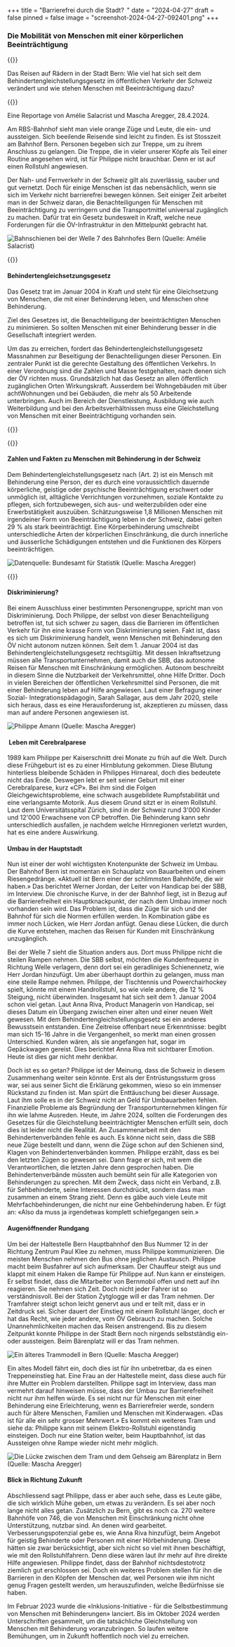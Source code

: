+++
title = "Barrierefrei durch die Stadt?  "
date = "2024-04-27"
draft = false
pinned = false
image = "screenshot-2024-04-27-092401.png"
+++
### Die Mobilität von Menschen mit einer körperlichen Beeinträchtigung

{{<lead>}}

Das Reisen auf Rädern in der Stadt Bern: Wie viel hat sich seit dem Behindertengleichstellungsgesetz im öffentlichen Verkehr der Schweiz verändert und wie stehen Menschen mit Beeinträchtigung dazu?  

{{</lead>}}

Eine Reportage von Amélie Salacrist und Mascha Aregger, 28.4.2024.

Am RBS-Bahnhof sieht man viele orange Züge und Leute, die ein- und aussteigen. Sich beeilende Reisende sind leicht zu finden. Es ist Stosszeit am Bahnhof Bern. Personen begeben sich zur Treppe, um zu ihrem Anschluss zu gelangen. Die Treppe, die in vieler unserer Köpfe als Teil einer Routine angesehen wird, ist für Philippe nicht brauchbar. Denn er ist auf einen Rollstuhl angewiesen.

Der Nah- und Fernverkehr in der Schweiz gilt als zuverlässig, sauber und gut vernetzt. Doch für einige Menschen ist das nebensächlich, wenn sie sich im Verkehr nicht barrierefrei bewegen können. Seit einiger Zeit arbeitet man in der Schweiz daran, die Benachteiligungen für Menschen mit Beeinträchtigung zu verringern und die Transportmittel universal zugänglich zu machen. Dafür trat ein Gesetz bundesweit in Kraft, welche neue Forderungen für die ÖV-Infrastruktur in den Mittelpunkt gebracht hat.

![Bahnschienen bei der Welle 7 des Bahnhofes Bern (Quelle: Amélie Salacrist)](screenshot-2024-04-27-092401.png)



{{<box titel="Behindertengleichsetzungsgesetz">}}

#### Behindertengleichsetzungsgesetz

Das Gesetz trat im Januar 2004 in Kraft und steht für eine Gleichsetzung von Menschen, die mit einer Behinderung leben, und Menschen ohne Behinderung.

Ziel des Gesetzes ist, die Benachteiligung der beeinträchtigten Menschen zu minimieren. So sollten Menschen mit einer Behinderung besser in die Gesellschaft integriert werden.  

Um das zu erreichen, fordert das Behindertengleichstellungsgesetz Massnahmen zur Beseitigung der Benachteiligungen dieser Personen. Ein zentraler Punkt ist die gerechte Gestaltung des öffentlichen Verkehrs. In einer Verordnung sind die Zahlen und Masse festgehalten, nach denen sich der ÖV richten muss. Grundsätzlich hat das Gesetz an allen öffentlich zugänglichen Orten Wirkungskraft. Ausserdem bei Wohngebäuden mit über achtWohnungen und bei Gebäuden, die mehr als 50 Arbeitende unterbringen. Auch im Bereich der Dienstleistung, Ausbildung wie auch Weiterbildung und bei den Arbeitsverhältnissen muss eine Gleichstellung von Menschen mit einer Beeinträchtigung vorhanden sein.

{{</box>}}



{{<box titel="Zahlen und Fakten zu Menschen mit Behinderung in der Schweiz">}}

#### Zahlen und Fakten zu Menschen mit Behinderung in der Schweiz

Dem Behindertengleichstellungsgesetz nach (Art. 2) ist ein Mensch mit Behinderung eine Person, der es durch eine voraussichtlich dauernde körperliche, geistige oder psychische Beeinträchtigung erschwert oder unmöglich ist, alltägliche Verrichtungen vorzunehmen, soziale Kontakte zu pflegen, sich fortzubewegen, sich aus- und weiterzubilden oder eine Erwerbstätigkeit auszuüben. Schätzungsweise 1,8 Millionen Menschen mit irgendeiner Form von Beeinträchtigung leben in der Schweiz, dabei gelten 29 % als stark beeinträchtigt. Eine Körperbehinderung umschreibt unterschiedliche Arten der körperlichen Einschränkung, die durch innerliche und äusserliche Schädigungen entstehen und die Funktionen des Körpers beeinträchtigen. 

![Datenquelle: Bundesamt für Statistik (Quelle: Mascha Aregger)](screenshot-2024-04-28-200046.png)

{{</box>}}



#### Diskriminierung?

Bei einem Ausschluss einer bestimmten Personengruppe, spricht man von Diskriminierung. Doch Philippe, der selbst von dieser Benachteiligung betroffen ist, tut sich schwer zu sagen, dass die Barrieren im öffentlichen Verkehr für ihn eine krasse Form von Diskriminierung seien. Fakt ist, dass es sich um Diskriminierung handelt, wenn Menschen mit Behinderung den ÖV nicht autonom nutzen können. Seit dem 1. Januar 2004 ist das Behindertengleichstellungsgesetz rechtsgültig. Mit dessen Inkraftsetzung müssen alle Transportunternehmen, damit auch die SBB, das autonome Reisen für Menschen mit Einschränkung ermöglichen. Autonom beschreibt in diesem Sinne die Nutzbarkeit der Verkehrsmittel, ohne Hilfe Dritter. Doch in vielen Bereichen der öffentlichen Verkehrsmittel sind Personen, die mit einer Behinderung leben auf Hilfe angewiesen. Laut einer Befragung einer Sozial- Integrationspädagogin, Sarah Sallagar, aus dem Jahr 2020, stelle sich heraus, dass es eine Herausforderung ist, akzeptieren zu müssen, dass man auf andere Personen angewiesen ist.

![Philippe Amann (Quelle: Mascha Aregger)](screenshot-2024-04-27-191942.png)

####  Leben mit Cerebralparese

1989 kam Philippe per Kaiserschnitt drei Monate zu früh auf die Welt. Durch diese Frühgeburt ist es zu einer Hirnblutung gekommen. Diese Blutung hinterliess bleibende Schäden in Philippes Hirnareal, doch dies bedeutete nicht das Ende. Deswegen lebt er seit seiner Geburt mit einer Cerebralparese, kurz «CP». Bei ihm sind die Folgen Gleichgewichtsprobleme, eine schwach ausgebildete Rumpfstabilität und eine verlangsamte Motorik. Aus diesem Grund sitzt er in einem Rollstuhl. Laut dem Universitätsspital Zürich, sind in der Schweiz rund 3'000 Kinder und 12'000 Erwachsene von CP betroffen. Die Behinderung kann sehr unterschiedlich ausfallen, je nachdem welche Hirnregionen verletzt wurden, hat es eine andere Auswirkung.

#### Umbau in der Hauptstadt

Nun ist einer der wohl wichtigsten Knotenpunkte der Schweiz im Umbau. Der Bahnhof Bern ist momentan ein Schauplatz von Bauarbeiten und einem Riesengedränge. «Aktuell ist Bern einer der schlimmsten Bahnhöfe, die wir haben.» Das berichtet Werner Jordan, der Leiter von Handicap bei der SBB, im Interview. Die chronische Kurve, in der der Bahnhof liegt, ist in Bezug auf die Barrierefreiheit ein Hauptknackpunkt, der nach dem Umbau immer noch vorhanden sein wird. Das Problem ist, dass die Züge für sich und der Bahnhof für sich die Normen erfüllen werden. In Kombination gäbe es immer noch Lücken, wie Herr Jordan anfügt. Genau diese Lücken, die durch die Kurve entstehen, machen das Reisen für Kunden mit Einschränkung unzugänglich.

Bei der Welle 7 sieht die Situation anders aus. Dort muss Philippe nicht die steilen Rampen nehmen. Die SBB selbst, möchten die Kundenfrequenz in Richtung Welle verlagern, denn dort sei ein geradliniges Schienennetz, wie Herr Jordan hinzufügt. Um aber überhaupt dorthin zu gelangen, muss man eine steile Rampe nehmen. Philippe, der Tischtennis und Powerchairhockey spielt, könnte mit einem Handrollstuhl, so wie viele andere, die 12 % Steigung, nicht überwinden. Insgesamt hat sich seit dem 1. Januar 2004 schon viel getan. Laut Anna Riva, Product Managerin von Handicap, sei dieses Datum ein Übergang zwischen einer alten und einer neuen Welt gewesen. Mit dem Behindertengleichstellungsgesetz sei ein anderes Bewusstsein entstanden. Eine Zeitreise offenbart neue Erkenntnisse: begibt man sich 15-16 Jahre in die Vergangenheit, so merkt man einen grossen Unterschied. Kunden wären, als sie angefangen hat, sogar im Gepäckwagen gereist. Dies berichtet Anna Riva mit sichtbarer Emotion. Heute ist dies gar nicht mehr denkbar.

Doch ist es so getan? Philippe ist der Meinung, dass die Schweiz in diesem Zusammenhang weiter sein könnte. Erst als der Entrüstungssturm gross war, sei aus seiner Sicht die Erklärung gekommen, wieso so ein immenser Rückstand zu finden ist. Man spürt die Enttäuschung bei dieser Aussage. Laut ihm solle es in der Schweiz nicht an Geld für Umbauarbeiten fehlen. Finanzielle Probleme als Begründung der Transportunternehmen klingen für ihn wie lahme Ausreden. Heute, im Jahre 2024, sollten die Forderungen des Gesetzes für die Gleichstellung beeinträchtigter Menschen erfüllt sein, doch dies ist leider nicht die Realität. An Zusammenarbeit mit den Behindertenverbänden fehle es auch. Es könne nicht sein, dass die SBB neue Züge bestellt und dann, wenn die Züge schon auf den Schienen sind, Klagen von Behindertenverbänden kommen. Philippe erzählt, dass es bei den letzten Zügen so gewesen sei. Dann frage er sich, mit wem die Verantwortlichen, die letzten Jahre denn gesprochen haben. Die Behindertenverbände müssten auch bemüht sein für alle Kategorien von Behinderungen zu sprechen. Mit dem Zweck, dass nicht ein Verband, z.B. für Sehbehinderte, seine Interessen durchdrückt, sondern dass man zusammen an einem Strang zieht. Denn es gäbe auch viele Leute mit Mehrfachbehinderungen, die nicht nur eine Gehbehinderung haben. Er fügt an: «Also da muss ja irgendetwas komplett schiefgegangen sein.»



#### Augenöffnender Rundgang

Um bei der Haltestelle Bern Hauptbahnhof den Bus Nummer 12 in der Richtung Zentrum Paul Klee zu nehmen, muss Philippe kommunizieren. Die meisten Menschen nehmen den Bus ohne jeglichen Austausch. Philippe macht beim Busfahrer auf sich aufmerksam. Der Chauffeur steigt aus und klappt mit einem Haken die Rampe für Philippe auf. Nun kann er einsteigen. Er selbst findet, dass die Mitarbeiter von Bernmobil offen und nett auf ihn reagieren. Sie nehmen sich Zeit. Doch nicht jeder Fahrer ist so verständnisvoll. Bei der Station Zytglogge will er das Tram nehmen. Der Tramfahrer steigt schon leicht genervt aus und er teilt mit, dass er in Zeitdruck sei. Sicher dauert der Einstieg mit einem Rollstuhl länger, doch er hat das Recht, wie jeder andere, vom ÖV Gebrauch zu machen. Solche Unannehmlichkeiten machen das Reisen anstrengend. Bis zu diesem Zeitpunkt konnte Philippe in der Stadt Bern noch nirgends selbstständig ein- oder aussteigen. Beim Bärenplatz will er das Tram nehmen.

![Ein älteres Trammodell in Bern (Quelle: Mascha Aregger)](screenshot-2024-04-27-195655.png)

Ein altes Modell fährt ein, doch dies ist für ihn unbetretbar, da es einen Treppeneinstieg hat. Eine Frau an der Haltestelle meint, dass diese auch für ihre Mutter ein Problem darstellten. Philippe sagt im Interview, dass man vermehrt darauf hinweisen müsse, dass der Umbau zur Barrierefreiheit nicht nur ihm helfen würde. Es sei nicht nur für Menschen mit einer Behinderung eine Erleichterung, wenn es Barrierefreier werde, sondern auch für ältere Menschen, Familien und Menschen mit Kinderwagen. «Das ist für alle ein sehr grosser Mehrwert.» Es kommt ein weiteres Tram und siehe da: Philippe kann mit seinem Elektro-Rollstuhl eigenständig einsteigen. Doch nur eine Station weiter, beim Hauptbahnhof, ist das Aussteigen ohne Rampe wieder nicht mehr möglich.

![Die Lücke zwischen dem Tram und dem Gehseig am Bärenplatz in Bern (Quelle: Mascha Aregger)](screenshot-2024-04-27-195740.png)

#### Blick in Richtung Zukunft

Abschliessend sagt Philippe, dass er aber auch sehe, dass es Leute gäbe, die sich wirklich Mühe geben, um etwas zu verändern. Es sei aber noch lange nicht alles getan. Zusätzlich zu Bern, gibt es noch ca. 270 weitere Bahnhöfe von 746, die von Menschen mit Einschränkung nicht ohne Unterstützung, nutzbar sind. An denen wird gearbeitet. Verbesserungspotenzial gebe es, wie Anna Riva hinzufügt, beim Angebot für geistig Behinderte oder Personen mit einer Hörbehinderung. Diese hätten sie zwar berücksichtigt, aber sich nicht so viel mit ihnen beschäftigt, wie mit den Rollstuhlfahrern. Denn diese wären laut ihr mehr auf ihre direkte Hilfe angewiesen. Philippe findet, dass der Bahnhof nichtsdestotrotz ziemlich gut erschlossen sei. Doch ein weiteres Problem stellen für ihn die Barrieren in den Köpfen der Menschen dar, weil Personen wie ihm nicht genug Fragen gestellt werden, um herauszufinden, welche Bedürfnisse sie haben.

Im Februar 2023 wurde die «Inklusions-Initiative - für die Selbstbestimmung von Menschen mit Behinderungen» lanciert. Bis im Oktober 2024 werden Unterschriften gesammelt, um die tatsächliche Gleichstellung von Menschen mit Behinderung voranzubringen. So laufen weitere Bemühungen, um in Zukunft hoffentlich noch viel zu erreichen.